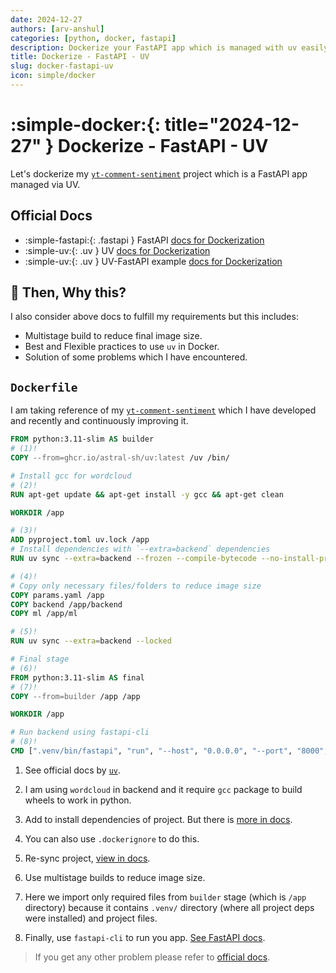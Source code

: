 ```yaml
---
date: 2024-12-27
authors: [arv-anshul]
categories: [python, docker, fastapi]
description: Dockerize your FastAPI app which is managed with uv easily.
title: Dockerize - FastAPI - UV
slug: docker-fastapi-uv
icon: simple/docker
---
```


# :simple-docker:{: title="2024-12-27" } Dockerize - FastAPI - UV

Let's dockerize my [`yt-comment-sentiment`][yt-comment-sentiment] project which is a FastAPI app managed via UV.

## Official Docs

- :simple-fastapi:{: .fastapi } FastAPI [docs for Dockerization](https://fastapi.tiangolo.com/deployment/docker/)
- :simple-uv:{: .uv } UV [docs for Dockerization](https://docs.astral.sh/uv/guides/integration/docker/)
- :simple-uv:{: .uv } UV-FastAPI example [docs for Dockerization](https://docs.astral.sh/uv/guides/integration/fastapi/)

## :thinking: Then, Why this?

I also consider above docs to fulfill my requirements but this includes:

<!-- more -->

- Multistage build to reduce final image size.
- Best and Flexible practices to use `uv` in Docker.
- Solution of some problems which I have encountered.

## `Dockerfile`

I am taking reference of my [`yt-comment-sentiment`][yt-comment-sentiment] which I have developed and recently and
continuously improving it.

```dockerfile
FROM python:3.11-slim AS builder
# (1)!
COPY --from=ghcr.io/astral-sh/uv:latest /uv /bin/

# Install gcc for wordcloud
# (2)!
RUN apt-get update && apt-get install -y gcc && apt-get clean

WORKDIR /app

# (3)!
ADD pyproject.toml uv.lock /app
# Install dependencies with `--extra=backend` dependencies
RUN uv sync --extra=backend --frozen --compile-bytecode --no-install-project

# (4)!
# Copy only necessary files/folders to reduce image size
COPY params.yaml /app
COPY backend /app/backend
COPY ml /app/ml

# (5)!
RUN uv sync --extra=backend --locked

# Final stage
# (6)!
FROM python:3.11-slim AS final
# (7)!
COPY --from=builder /app /app

WORKDIR /app

# Run backend using fastapi-cli
# (8)!
CMD [".venv/bin/fastapi", "run", "--host", "0.0.0.0", "--port", "8000", "backend/app.py"]
```

1. See official docs by [`uv`](https://docs.astral.sh/uv/guides/integration/docker/#available-images).
2. I am using `wordcloud` in backend and it require `gcc` package to build wheels to work in python.
3. Add to install dependencies of project. But there is
    [more in docs](https://docs.astral.sh/uv/guides/integration/docker/#intermediate-layers).
4. You can also use `.dockerignore` to do this.
5. Re-sync project, [view in docs](https://docs.astral.sh/uv/guides/integration/docker/#intermediate-layers).
6. Use multistage builds to reduce image size.
7. Here we import only required files from `builder` stage (which is `/app` directory) because it contains `.venv/`
    directory (where all project deps were installed) and project files.

8. Finally, use `fastapi-cli` to run you app.
    [See FastAPI docs](https://fastapi.tiangolo.com/deployment/docker/#dockerfile).

> If you get any other problem please refer to [official docs](#official-docs).

[yt-comment-sentiment]: https://github.com/arv-anshul/yt-comment-sentiment
